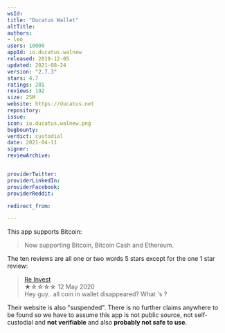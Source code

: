 ```yaml
---
wsId: 
title: "Ducatus Wallet"
altTitle: 
authors:
- leo
users: 10000
appId: io.ducatus.walnew
released: 2019-12-05
updated: 2021-08-24
version: "2.7.3"
stars: 4.7
ratings: 281
reviews: 192
size: 25M
website: https://ducatus.net
repository: 
issue: 
icon: io.ducatus.walnew.png
bugbounty: 
verdict: custodial
date: 2021-04-11
signer: 
reviewArchive:


providerTwitter: 
providerLinkedIn: 
providerFacebook: 
providerReddit: 

redirect_from:

---
```



This app supports Bitcoin:

> Now supporting Bitcoin, Bitcoin Cash and Ethereum.

The ten reviews are all one or two words 5 stars except for the one 1 star
review:

> [Re Invest](https://play.google.com/store/apps/details?id=io.ducatus.walnew&reviewId=gp%3AAOqpTOGugVoUMzb6SVIMKYq_-dA9r_fCDED3Xj5qehzQALl_tVyXXhtylPIQYG2VnTwXqpxN28bLslG8Mk4G-A)<br>
  ★☆☆☆☆ 12 May 2020<br>
  Hey guy.. all coin in wallet disappeared? What 's ?

Their website is also "suspended". There is no further claims anywhere
to be found so we have to assume this app is not public source, not
self-custodial and **not verifiable** and also **probably not safe to use**.
